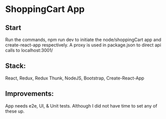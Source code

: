 # ShoppingCart App

## Start
Run the commands, npm run dev to initiate the node/shoppingCart app and create-react-app respectively. A proxy is used in package.json to direct
api calls to localhost:3001/

## Stack:
React, Redux, Redux Thunk, NodeJS, Bootstrap, Create-React-App

## Improvements:
App needs e2e, UI, & Unit tests. Although I did not have time to set any of these up.
